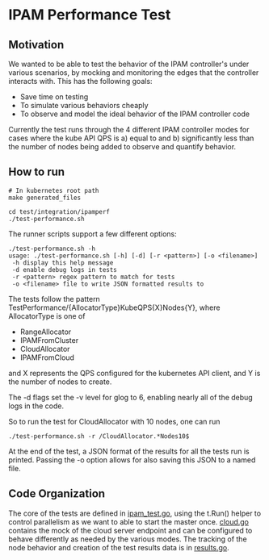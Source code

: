 IPAM Performance Test
=====

Motivation
-----
We wanted to be able to test the behavior of the IPAM controller's under various scenarios, 
by mocking and monitoring the edges that the controller interacts with. This has the following goals:

- Save time on testing
- To simulate various behaviors cheaply
- To observe and model the ideal behavior of the IPAM controller code

Currently the test runs through the 4 different IPAM controller modes for cases where the kube API QPS is a) 
equal to and b) significantly less than the number of nodes being added to observe and quantify behavior.

How to run
-------

```shell
# In kubernetes root path
make generated_files

cd test/integration/ipamperf
./test-performance.sh
```

The runner scripts support a few different options:

```shell
./test-performance.sh -h
usage: ./test-performance.sh [-h] [-d] [-r <pattern>] [-o <filename>]
 -h display this help message
 -d enable debug logs in tests
 -r <pattern> regex pattern to match for tests
 -o <filename> file to write JSON formatted results to
```

The tests follow the pattern TestPerformance/{AllocatorType}KubeQPS{X}Nodes{Y}, where AllocatorType 
is one of 

- RangeAllocator
- IPAMFromCluster
- CloudAllocator
- IPAMFromCloud

and X represents the QPS configured for the kubernetes API client, and Y is the number of nodes to create.

The -d flags set the -v level for glog to 6, enabling nearly all of the debug logs in the code.

So to run the test for CloudAllocator with 10 nodes, one can run

```shell
./test-performance.sh -r /CloudAllocator.*Nodes10$
```

At the end of the test, a JSON format of the results for all the tests run is printed. Passing the -o option 
allows for also saving this JSON to a named file.

Code Organization
-----
The core of the tests are defined in [ipam_test.go](ipam_test.go), using the t.Run() helper to control parallelism
as we want to able to start the master once. [cloud.go](cloud.go) contains the mock of the cloud server endpoint
and can be configured to behave differently as needed by the various modes. The tracking of the node behavior and
creation of the test results data is in [results.go](results.go).
